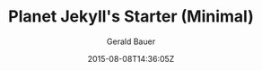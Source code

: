 ---
title: "Planet Jekyll's Starter (Minimal)"
github: https://github.com/planetjekyll/jekyll-starter-theme
demo: http://planetjekyll.github.io/jekyll-starter-theme/
author: Gerald Bauer

ssg:
  - Jekyll
cms:
  - No Cms
date: 2015-08-08T14:36:05Z
github_branch: master
---